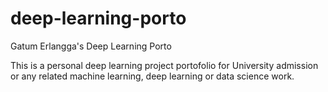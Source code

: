 # deep-learning-porto
 Gatum Erlangga's Deep Learning Porto
 
 This is a personal deep learning project portofolio for University admission or any related machine learning, deep learning or data science work.
